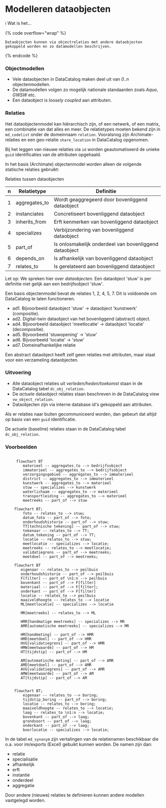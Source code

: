 # Modelleren dataobjecten

:information_source: Wat is het...

{% code overflow="wrap" %}
```
Dataobjecten kunnen via objectrelaties met andere dataobjecten gekoppeld worden en zo datamodellen beschrijven.
```
{% endcode %}

### Objectmodellen

* Vele dataobjecten in DataCatalog maken deel uit van *0..n* objectenmodellen.
* De datamodellen volgen zo mogelijk nationale standaarden zoals *Aquo*, *GWSW* etc.
* Een dataobject is *loosely coupled* aan attributen.

### Relaties

Het dataobjectenmodel kan hiërarchisch zijn, of een netwerk, of een matrix, een combinatie van dat alles en meer.
De relatietypes moeten bekend zijn in ``md_codelist`` onder de domeinnaam ``relation``.
Vooralsnog zijn Archimate-relaties en een geo-relatie ``share_location`` in DataCatalog opgenomen.

Bij het leggen van nieuwe relaties via ``id`` worden geautomatiseerd de unieke ``guid`` identificaties van de
attributen opgehaald.

In het basis (Archimate) objectenmodel worden alleen de volgende statische relaties gebruikt:

Relaties tussen dataobjecten

| n | Relatietype | Definitie |
| --- | ----------- | --------- |
| 1 | aggregates_to | Wordt geaggregeerd door bovenliggend dataobject |
| 2 | instanciates  | Concretiseert bovenliggend dataobject |
| 3 | inherits_from | Erft kenmerken van bovenliggend dataobject |
| 4 | specializes   | Verbijzondering van bovenliggend dataobject |
| 5 | part_of       | Is onlosmakelijk onderdeel van bovenliggend dataobject |
| 6 | depends_on    | Is afhankelijk van bovenliggend dataobject |
| 7 | relates_to    | Is gerelateerd aan bovenliggend dataobject |

Let op: We spreken hier over *dataobjecten*. Een dataobject 'stuw' is per definitie niet gelijk aan
een bedrijfsobject 'stuw'.

Een basis objectenmodel bevat de relaties 1, 2, 4, 5, 7. Dit is voldoende om DataCatalog te laten functioneren.

* ad1. Bijvoorbeeld dataobject 'stuw' -> dataobject 'kunstwerk' (compositie).
* ad2. Digital-twin dataobject van het bovenliggend (abstract) object.
* ad4. Bijvoorbeeld dataobject 'meetlocatie' -> dataobject 'locatie' (decompositie).
* ad5. Bijvoorbeeld 'stuwopening' -> 'stuw'
* ad6. Bijvoorbeeld 'locatie' -> 'stuw'
* ad7. Domeinafhankelijke relatie

Een abstract dataobject heeft zelf geen relaties met attributen, maar staat voor een verzameling dataobjecten.

### Uitvoering

* Alle dataobject relaties uit *verleden/heden/toekomst* staan in de DataCatalog tabel ``dc_obj_relation``.
* De *actuele* dataobject relaties staan beschreven in de DataCatalog view ``vw_object_relation``.
* Dataobjecten zijn via interne database id's gekoppeld aan attributen.

Als er relaties naar buiten gecommuniceerd worden, dan gebeurt dat altijd op basis van een ``guid`` identificatie.

De actuele (baseline) relaties staan in de DataCatalog tabel ``dc_obj_relation``.

### Voorbeelden

```mermaid

     flowchart BT
        materieel -- aggregates_to --> bedrijfsobject
        immaterieel -- aggregates_to --> bedrijfsobject
        verzorgingsgebied -- aggregates_to --> immaterieel
        district -- aggregates_to --> immaterieel
        kunstwerk -- aggregates_to --> materieel
        stuw -- specializes --> kunstwerk
        waterlichaam -- aggregates_to --> materieel
        transportleiding -- aggregates_to --> materieel
        meetreeks -- part_of --> stuw
```

```mermaid
    flowchart BT;
        foto -- relates_to --> stuw;
        datum_foto -- part_of --> foto;
        onderhoudshistorie -- part_of --> stuw;
        TT[technische tekening] -- part_of --> stuw;
        tekenaar -- relates_to --> TT;
        datum_tekening -- part_of --> TT;
        locatie -- relates_to --> stuw;
        meetlocatie -- specializes --> locatie;
        meetreeks -- relates_to --> meetlocatie;
        validatiegrens -- part_of --> meetreeks;
        meetdoel -- part_of --> meetreeks;
```

```mermaid
    flowchart BT
       eigenaar -- relates_to --> peilbuis
       onderhoudshistorie -- part_of --> peilbuis
       F[filter] -- part_of \n1:n --> peilbuis
       bovenkant -- part_of --> F[filter]
       materiaal -- part_of --> F[filter];
       onderkant -- part_of --> F[filter]
       locatie -- relates_to --> peilbuis
       maaiveldhoogte -- relates_to --> locatie
       ML[meetlocatie] -- specializes --> locatie

       MR[meetreeks] -- relates_to --> ML

       HMR[handmatige meetreeks] -- specializes --> MR
       AMR[automatische meetreeks] -- specializes --> MR

       HM[handmeting] -- part_of --> HMR
       HMD[meetdoel] -- part_of --> HMR
       HVG[validatiegrens] -- part_of --> HMR
       HMW[meetwaarde] -- part_of --> HM
       HT[tijdstip] -- part_of --> HM

       AM[automatische meting] -- part_of --> AMR
       AMD[meetdoel] -- part_of --> AMR
       AVG[validatiegrens] -- part_of --> AMR
       AMW[meetwaarde] -- part_of --> AM
       AT[tijdstip] -- part_of --> AM
```

```mermaid

    flowchart BT;
        eigenaar -- relates_to --> boring;
        tijdstip_boring -- part_of --> boring;
        locatie -- relates_to --> boring;
        maaiveldhoogte -- relates_to --> locatie;
        laag -- relates_to \n1:n --> locatie;
        bovenkant -- part_of --> laag;
        grondsoort -- part_of --> laag;
        onderkant -- part_of --> laag;
        boorlocatie -- specializes --> locatie;
```

In de tabel ``md_synonym`` zijn vertalingen van de relatienamen beschikbaar die o.a. voor
im/exports (Excel) gebuikt kunnen worden. De namen zijn dan:

* relatie
* specialisatie
* afhankelijk
* erft
* instantie
* onderdeel
* aggregatie

Door andere (nieuwe) relaties te definieren kunnen andere modellen vastgelegd worden.
